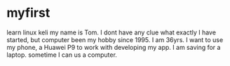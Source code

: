# myfirst
learn linux keli
my name is Tom. I dont have any clue what exactly I have started, but computer been my hobby since 1995. I am 36yrs. I want to use my phone, a Huawei P9 to work with developing my app. I am saving for a laptop. sometime I can us a computer.

